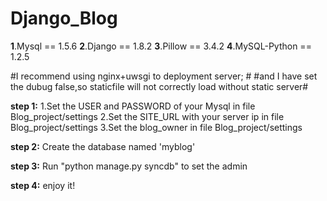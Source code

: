 # Django_Blog


__1__.Mysql == 1.5.6
__2__.Django == 1.8.2
__3__.Pillow == 3.4.2
__4__.MySQL-Python == 1.2.5


#I recommend using nginx+uwsgi to deployment server; #
#and I have set the dubug false,so staticfile will not correctly load without static server#


**step 1:**
    1.Set the USER and PASSWORD of your Mysql in file Blog_project/settings
    2.Set the SITE_URL with your server ip in file Blog_project/settings
    3.Set the blog_owner in file Blog_project/settings



**step 2:**
Create the database named 'myblog'


**step 3:**
Run "python manage.py syncdb" to set the admin


**step 4:**
enjoy it!

